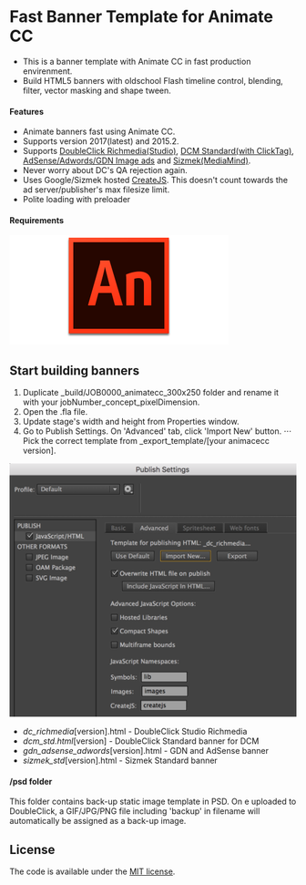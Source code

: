 Fast Banner Template for Animate CC
=======================



* This is a banner template with Animate CC in fast production envirenment.
* Build HTML5 banners with oldschool Flash timeline control, blending, filter, vector masking and shape tween.

#### Features

* Animate banners fast using Animate CC.
* Supports version 2017(latest) and 2015.2.
* Supports [DoubleClick Richmedia(Studio)](https://support.google.com/richmedia/answer/2672545), [DCM Standard(with ClickTag)](https://support.google.com/richmedia/answer/6279525?hl=en), [AdSense/Adwords/GDN Image ads](https://support.google.com/adwordspolicy/answer/176108?hl=en-AU) and [Sizmek(MediaMind)](https://www.sizmek.com/html5-guides/).
* Never worry about DC's QA rejection again.
* Uses Google/Sizmek hosted [CreateJS](http://www.createjs.com/). This doesn't count towards the ad server/publisher's max filesize limit.
* Polite loading with preloader

#### Requirements

[![Adobe Animate CC](etc/animatecc.png)](http://www.adobe.com/au/products/animate.html)


Start building banners
---------------------------------------
1. Duplicate _build/JOB0000_animatecc_300x250 folder and rename it with your jobNumber_concept_pixelDimension.
2. Open the .fla file. 
3. Update stage's width and height from Properties window.
4. Go to Publish Settings. On 'Advanced' tab, click 'Import New' button.
⋅⋅⋅ Pick the correct template from _export_template/[your animacecc version].

![Animate CC](etc/animatecc_publish.png)

* _dc_richmedia_[version].html - DoubleClick Studio Richmedia
* _dcm_std.html_[version] - DoubleClick Standard banner for DCM
* _gdn_adsense_adwords_[version].html - GDN and AdSense banner
* _sizmek_std_[version].html - Sizmek Standard banner


#### /psd folder
This folder contains back-up static image template in PSD. 
On e uploaded to DoubleClick, a GIF/JPG/PNG file including 'backup' in filename will automatically be assigned as a back-up image.

License
---------------------------------------

The code is available under the [MIT license](LICENSE.md).
